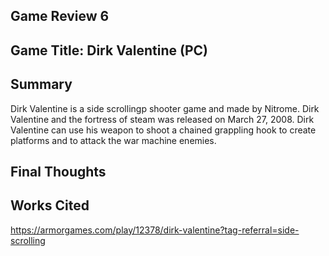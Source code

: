 ## Game Review 6

## Game Title: Dirk Valentine (PC) 

## Summary

Dirk Valentine is a side scrollingp shooter game and made by Nitrome. Dirk Valentine and the fortress of steam was released on March 27, 2008. Dirk Valentine can use his weapon to shoot a chained grappling hook to create platforms and to attack the war machine enemies.  

## Final Thoughts



## Works Cited

https://armorgames.com/play/12378/dirk-valentine?tag-referral=side-scrolling
 
